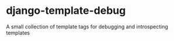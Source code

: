 django-template-debug
=====================

A small collection of template tags for debugging and introspecting templates